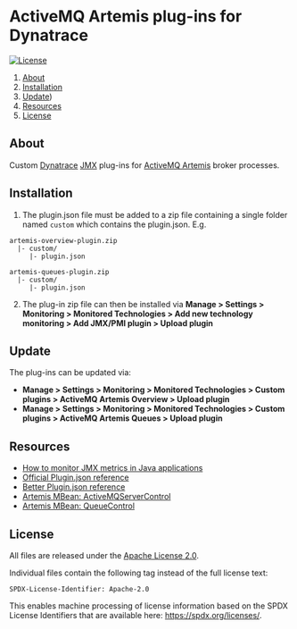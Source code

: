 # ActiveMQ Artemis plug-ins for Dynatrace

[![License](https://img.shields.io/github/license/vegardit/activemq-artemis-dynatrace-plugin.svg?label=license)](#license)

1. [About](#about)
1. [Installation](#install)
1. [Update](#update))
1. [Resources](#resources)
1. [License](#license)


## <a name="about"></a>About

Custom [Dynatrace](https://www.dynatrace.de/) [JMX](https://en.wikipedia.org/wiki/Java_Management_Extensions) plug-ins for [ActiveMQ Artemis](https://github.com/apache/activemq-artemis) broker processes.


## <a name="install"></a>Installation

1. The plugin.json file must be added to a zip file containing a single folder named `custom` which contains the plugin.json. E.g.

```
artemis-overview-plugin.zip
  |- custom/
     |- plugin.json

artemis-queues-plugin.zip
  |- custom/
     |- plugin.json
```

2. The plug-in zip file can then be installed via **Manage > Settings > Monitoring > Monitored Technologies > Add new technology monitoring > Add JMX/PMI plugin > Upload plugin**


## <a name="update"></a>Update

The plug-ins can be updated via:

- **Manage > Settings > Monitoring > Monitored Technologies > Custom plugins > ActiveMQ Artemis Overview > Upload plugin**
- **Manage > Settings > Monitoring > Monitored Technologies > Custom plugins > ActiveMQ Artemis Queues > Upload plugin**


## <a name="resources"></a>Resources

- [How to monitor JMX metrics in Java applications](https://www.dynatrace.com/support/help/extend-dynatrace/jmx-plugins/how-to-monitor-jmx-metrics-in-java-applications/)
- [Official Plugin.json reference](https://dynatrace.github.io/plugin-sdk/api/plugin_json_apidoc.html)
- [Better Plugin.json reference](https://github.com/Dynatrace/JMX-Extensions)
- [Artemis MBean: ActiveMQServerControl](https://github.com/apache/activemq-artemis/blob/master/artemis-core-client/src/main/java/org/apache/activemq/artemis/api/core/management/ActiveMQServerControl.java)
- [Artemis MBean: QueueControl](https://github.com/apache/activemq-artemis/blob/master/artemis-core-client/src/main/java/org/apache/activemq/artemis/api/core/management/QueueControl.java)


## <a name="license"></a>License

All files are released under the [Apache License 2.0](LICENSE.txt).

Individual files contain the following tag instead of the full license text:
```
SPDX-License-Identifier: Apache-2.0
```

This enables machine processing of license information based on the SPDX License Identifiers that are available here: https://spdx.org/licenses/.
